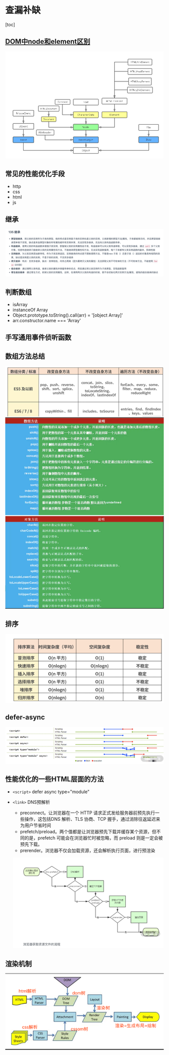 # 查漏补缺

[toc]

## [DOM中node和element区别](<https://www.programminghunter.com/article/3205745873/>)

![DOM架构](img/DOM架构.png)

## 常见的性能优化手段

- http
- css
- html
- js

## 继承

![继承](img/继承.png)

## 判断数组

- isArray
- instanceOf Array
- Object.prototype.toString().call(arr) = '[object Array]'
- arr.constructor.name === 'Array'

## 手写通用事件侦听函数

## 数组方法总结

![array](img/数组总结.png)
![数组方法](img/数组方法.png)
![字符串方法](img/字符串方法.png)

## 排序

![复杂度](img/排序的复杂度.png)

## defer-async

![defer-async](img/defer-async.png)

## 性能优化的一些HTML层面的方法

- `<script>` defer async type="module"
- `<link>` DNS预解析
  - preconnect。让浏览器在一个 HTTP 请求正式发给服务器前预先执行一些操作，这包括DNS 解析、TLS 协商、TCP 握手，通过消除往返延迟来为用户节省时间
  - prefetch/preload。两个值都是让浏览器预先下载并缓存某个资源，但不同的是，prefetch 可能会在浏览器忙时被忽略，而 preload 则是一定会被预先下载。
  - prerender。浏览器不仅会加载资源，还会解析执行页面，进行预渲染

   ![ ](img/浏览器获取资源文件的流程.png)

## 渲染机制

![ ](img/渲染机制.png)
